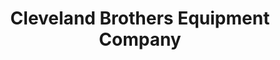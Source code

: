 ---
title: "Cleveland Brothers Equipment Company"
url: /bellefonte/cleveland-brothers-equipment-company/
shop: Baustoffe
---